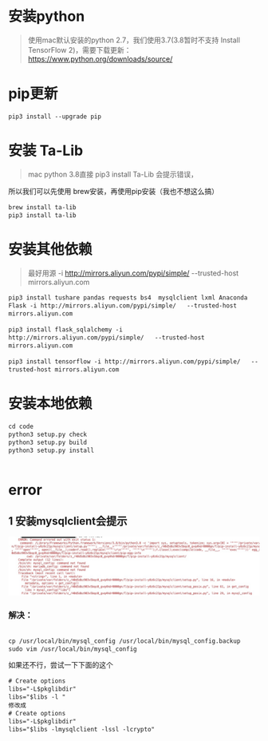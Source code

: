 # 安装python
> 使用mac默认安装的python 2.7，我们使用3.7(3.8暂时不支持 Install TensorFlow 2)，需要下载更新：https://www.python.org/downloads/source/
# pip更新
````
pip3 install --upgrade pip
````

# 安装 Ta-Lib
> mac python 3.8直接 pip3 install Ta-Lib 会提示错误，

所以我们可以先使用 brew安装，再使用pip安装（我也不想这么搞）
```
brew install ta-lib
pip3 install ta-lib
```

# 安装其他依赖
> 最好用源 -i http://mirrors.aliyun.com/pypi/simple/   --trusted-host mirrors.aliyun.com
```
pip3 install tushare pandas requests bs4  mysqlclient lxml Anaconda Flask -i http://mirrors.aliyun.com/pypi/simple/   --trusted-host mirrors.aliyun.com

pip3 install flask_sqlalchemy -i http://mirrors.aliyun.com/pypi/simple/   --trusted-host mirrors.aliyun.com

pip3 install tensorflow -i http://mirrors.aliyun.com/pypi/simple/   --trusted-host mirrors.aliyun.com

```

# 安装本地依赖
> 
```
cd code
python3 setup.py check
python3 setup.py build
python3 setup.py install


```



# error
## 1 安装mysqlclient会提示
![](../img/1.png)
### 解决：
```

cp /usr/local/bin/mysql_config /usr/local/bin/mysql_config.backup 
sudo vim /usr/local/bin/mysql_config 
```
如果还不行，尝试一下下面的这个
```
# Create options 
libs="-L$pkglibdir"
libs="$libs -l "
修改成
# Create options 
libs="-L$pkglibdir"
libs="$libs -lmysqlclient -lssl -lcrypto"
```